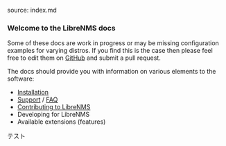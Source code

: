 source: index.md
### Welcome to the LibreNMS docs

Some of these docs are work in progress or may be missing configuration examples for varying distros.
If you find this is the case then please feel free to edit them on [GitHub](https://github.com/librenms/librenms/tree/master/doc)
and submit a pull request.

The docs should provide you with information on various elements to the software:

  - [Installation](http://docs.librenms.org/Installation/Installing-LibreNMS/)
  - [Support](http://docs.librenms.org/Support/FAQ/#faq3) / [FAQ](http://docs.librenms.org/Support/FAQ/)
  - [Contributing to LibreNMS](http://docs.librenms.org/General/Contributing/)
  - Developing for LibreNMS
  - Available extensions (features)


テスト
